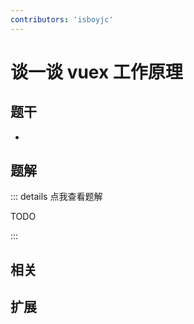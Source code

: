 ```yaml
---
contributors: 'isboyjc'
---
```


# 谈一谈 vuex 工作原理


## 题干

- 



## 题解

::: details 点我查看题解

  TODO

:::



## 相关



## 扩展

